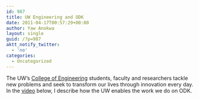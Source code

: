 ```yaml
---
id: 987
title: UW Engineering and ODK
date: 2011-04-17T00:57:29+00:00
author: Yaw Anokwa
layout: single
guid: /?p=987
aktt_notify_twitter:
  - 'no'
categories:
  - Uncategorized
---
```

The UW&#8217;s [College of Engineering](http://www.engr.washington.edu/) students, faculty and researchers tackle new problems and seek to transform our lives through innovation every day. In the [video](https://www.youtube.com/watch?v=98esaJqCUvg) below, I describe how the UW enables the work we do on ODK.
